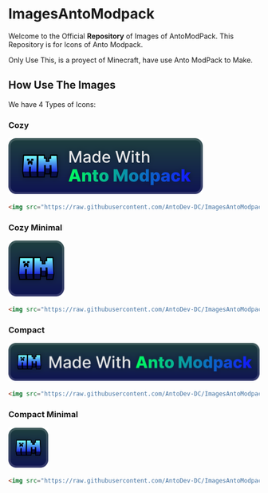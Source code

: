 # ImagesAntoModpack
Welcome to the Official **Repository** of Images of AntoModPack. This Repository is for Icons of Anto Modpack.

Only Use This, is a proyect of Minecraft, have use Anto ModPack to Make.

## How Use The Images

We have 4 Types of Icons:

### Cozy
<img src="https://raw.githubusercontent.com/AntoDev-DC/ImagesAntoModpack/refs/heads/main/images/cozy_vector.svg" />

```md
<img src="https://raw.githubusercontent.com/AntoDev-DC/ImagesAntoModpack/refs/heads/main/images/cozy_vector.svg" />
```

### Cozy Minimal
<img src="https://raw.githubusercontent.com/AntoDev-DC/ImagesAntoModpack/refs/heads/main/images/cozy-minimal_vector.svg" />

```md
<img src="https://raw.githubusercontent.com/AntoDev-DC/ImagesAntoModpack/refs/heads/main/images/cozy-minimal_vector.svg" />
```

### Compact
<img src="https://raw.githubusercontent.com/AntoDev-DC/ImagesAntoModpack/refs/heads/main/images/compact_vector.svg" />

```md
<img src="https://raw.githubusercontent.com/AntoDev-DC/ImagesAntoModpack/refs/heads/main/images/compact_vector.svg" />
```

### Compact Minimal
<img src="https://raw.githubusercontent.com/AntoDev-DC/ImagesAntoModpack/refs/heads/main/images/compact-minimal_vector.svg" />

```md
<img src="https://raw.githubusercontent.com/AntoDev-DC/ImagesAntoModpack/refs/heads/main/images/compact-minimal_vector.svg" />
```